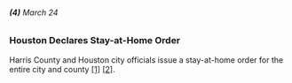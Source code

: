 ###### **(4)** March 24

### Houston Declares Stay-at-Home Order

Harris County and Houston city officials issue a stay-at-home order for the entire city and county [[1]](https://www.click2houston.com/news/local/2020/05/02/tracking-coronavirus-a-timeline-from-the-first-case-to-phase-1-of-reopening-texas-2-months-later/) [[2]](https://www.houstonpublicmedia.org/articles/news/health-science/coronavirus/2020/04/15/367100/combating-covid-19-in-greater-houston-a-timeline/).